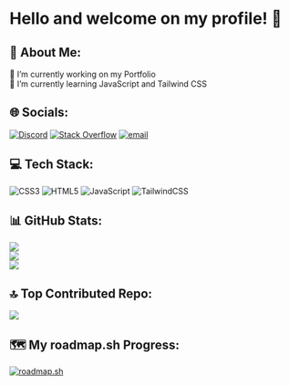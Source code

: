 # Hello and welcome on my profile! 👋

## 🦝 About Me:
🔭 I’m currently working on my Portfolio<br>🌱 I’m currently learning JavaScript and Tailwind CSS

## 🌐 Socials:
[![Discord](https://img.shields.io/badge/Discord-%237289DA.svg?logo=discord&logoColor=white)](https://discord.gg/.raton_) [![Stack Overflow](https://img.shields.io/badge/-Stackoverflow-FE7A16?logo=stack-overflow&logoColor=white)](https://stackoverflow.com/users/29147291) [![email](https://img.shields.io/badge/Email-D14836?logo=gmail&logoColor=white)](mailto:pranolouis@gmail.com) 

## 💻 Tech Stack:
![CSS3](https://img.shields.io/badge/css3-%231572B6.svg?style=for-the-badge&logo=css3&logoColor=white) ![HTML5](https://img.shields.io/badge/html5-%23E34F26.svg?style=for-the-badge&logo=html5&logoColor=white) ![JavaScript](https://img.shields.io/badge/javascript-%23323330.svg?style=for-the-badge&logo=javascript&logoColor=%23F7DF1E) ![TailwindCSS](https://img.shields.io/badge/tailwindcss-%2338B2AC.svg?style=for-the-badge&logo=tailwind-css&logoColor=white)

## 📊 GitHub Stats:
![](https://github-readme-stats.vercel.app/api?username=Raaaton&theme=dark&hide_border=false&include_all_commits=false&count_private=false)<br/>
![](https://github-readme-streak-stats.herokuapp.com/?user=Raaaton&theme=dark&hide_border=false)<br/>
![](https://github-readme-stats.vercel.app/api/top-langs/?username=Raaaton&theme=dark&hide_border=false&include_all_commits=false&count_private=false&layout=compact)

## 🔝 Top Contributed Repo:
![](https://github-contributor-stats.vercel.app/api?username=Raaaton&limit=5&theme=dark&combine_all_yearly_contributions=true)

## 🗺️ My roadmap.sh Progress: 
[![roadmap.sh](https://roadmap.sh/card/tall/676f283270129741a8a4bdb4?variant=dark&roadmaps=full-stack%2Cfrontend%2Cjavascript)](https://roadmap.sh)
